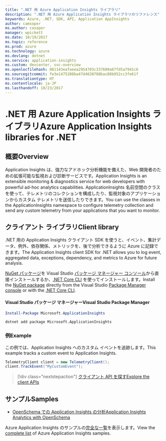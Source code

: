 ```yaml
---
title: ".NET 用 Azure Application Insights ライブラリ"
description: ".NET 用 Azure Application Insights ライブラリのリファレンス"
keywords: Azure, .NET, SDK, API, Application AppInsights
author: camsoper
ms.author: casoper
manager: wpickett
ms.date: 10/19/2017
ms.topic: reference
ms.prod: azure
ms.technology: azure
ms.devlang: dotnet
ms.service: application-insights
ms.custom: devcenter, svc-overview
ms.openlocfilehash: 081143eafaeea2954703c337609a67fd5a7941c6
ms.sourcegitcommit: fe3e1475208ba47d4630788bac88b952cc3fe61f
ms.translationtype: HT
ms.contentlocale: ja-JP
ms.lasthandoff: 10/23/2017
---
```

# <a name="azure-application-insights-libraries-for-net"></a><span data-ttu-id="8f729-104">.NET 用 Azure Application Insights ライブラリ</span><span class="sxs-lookup"><span data-stu-id="8f729-104">Azure Application Insights libraries for .NET</span></span>

## <a name="overview"></a><span data-ttu-id="8f729-105">概要</span><span class="sxs-lookup"><span data-stu-id="8f729-105">Overview</span></span>

<span data-ttu-id="8f729-106">Application Insights は、強力なアドホック分析機能を備えた、Web 開発者のための拡張可能な監視および診断サービスです。</span><span class="sxs-lookup"><span data-stu-id="8f729-106">Application Insights is an extensible monitoring & diagnostics service for web developers with powerful ad-hoc analytics capabilities.</span></span> <span data-ttu-id="8f729-107">ApplicationInsights 名前空間のクラスを使って、テレメトリのコレクションを構成したり、監視対象のアプリケーションからカスタム テレメトリを送信したりできます。</span><span class="sxs-lookup"><span data-stu-id="8f729-107">You can use the classes in the ApplicationInsights namespace to configure telemetry collection and send any custom telemetry from your applications that you want to monitor.</span></span>

## <a name="client-library"></a><span data-ttu-id="8f729-108">クライアント ライブラリ</span><span class="sxs-lookup"><span data-stu-id="8f729-108">Client library</span></span>

<span data-ttu-id="8f729-109">.NET 用の Application Insights クライアント SDK を使うと、イベント、集計データ、例外、依存関係、メトリックを、後で分析できるように Azure に記録できます。</span><span class="sxs-lookup"><span data-stu-id="8f729-109">The Application Insights client SDK for .NET allows you to log event, aggregated data, exceptions, dependency, and metrics to Azure for future analysis.</span></span>

<span data-ttu-id="8f729-110">[NuGet パッケージ](https://www.nuget.org/packages/Microsoft.ApplicationInsights )を Visual Studio [パッケージ マネージャー コンソール][PackageManager]から直接インストールするか、[.NET Core CLI][DotNetCLI] を使ってインストールします。</span><span class="sxs-lookup"><span data-stu-id="8f729-110">Install the [NuGet package](https://www.nuget.org/packages/Microsoft.ApplicationInsights ) directly from the Visual Studio [Package Manager console][PackageManager] or with the [.NET Core CLI][DotNetCLI].</span></span>

#### <a name="visual-studio-package-manager"></a><span data-ttu-id="8f729-111">Visual Studio パッケージ マネージャー</span><span class="sxs-lookup"><span data-stu-id="8f729-111">Visual Studio Package Manager</span></span>

```powershell
Install-Package Microsoft.ApplicationInsights 
```

```bash
dotnet add package Microsoft.ApplicationInsights 
```

### <a name="example"></a><span data-ttu-id="8f729-112">例</span><span class="sxs-lookup"><span data-stu-id="8f729-112">Example</span></span>

<span data-ttu-id="8f729-113">この例では、Application Insights へのカスタム イベントを追跡します。</span><span class="sxs-lookup"><span data-stu-id="8f729-113">This example tracks a custom event to Application Insights.</span></span>

```csharp
TelemetryClient client = new TelemetryClient();
client.TrackEvent("MyCustomEvent");
```

> [!div class="nextstepaction"]
> [<span data-ttu-id="8f729-114">クライアント API を探す</span><span class="sxs-lookup"><span data-stu-id="8f729-114">Explore the client APIs</span></span>](/dotnet/api/overview/azure/insights/client)



## <a name="samples"></a><span data-ttu-id="8f729-115">サンプル</span><span class="sxs-lookup"><span data-stu-id="8f729-115">Samples</span></span>

- [<span data-ttu-id="8f729-116">OpenSchema での Application Insights の分析</span><span class="sxs-lookup"><span data-stu-id="8f729-116">Application Insights Analytics with OpenSchema</span></span>](https://azure.microsoft.com/resources/samples/guidance-appinsights-openschema/)

<span data-ttu-id="8f729-117">Azure Application Insights のサンプルの[完全な一覧](https://azure.microsoft.com/resources/samples/?service=application-insights&platform=dotnet)を表示します。</span><span class="sxs-lookup"><span data-stu-id="8f729-117">View the [complete list](https://azure.microsoft.com/resources/samples/?service=application-insights&platform=dotnet) of Azure Application Insights samples.</span></span>

[PackageManager]: https://docs.microsoft.com/nuget/tools/package-manager-console
[DotNetCLI]: https://docs.microsoft.com/dotnet/core/tools/dotnet-add-package
